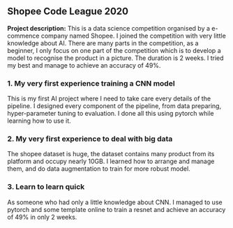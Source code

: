 ## Shopee Code League 2020

**Project description:** This is a data science competition organised by a e-commence company named Shopee. I joined the competition with very little knowledge about AI. There are many parts in the competition, as a beginner, I only focus on one part of the competition which is to develop a model to recognise the product in a picture. The duration is 2 weeks. I tried my best and manage to achieve an accuracy of 49%.

### 1. My very first experience training a CNN model
This is my first AI project where I need to take care every details of the pipeline. I designed every component of the pipeline, from data preparing, hyper-parameter tuning to evaluation. I done all this using pytorch while learning how to use it.

### 2. My very first experience to deal with big data
The shopee dataset is huge, the dataset contains many product from its platform and occupy nearly 10GB. I learned how to arrange and manage them, and do data augmentation to train for more robust model.

### 3. Learn to learn quick
As someone who had only a little knowledge about CNN. I managed to use pytorch and some template online to train a resnet and achieve an accuracy of 49% in only 2 weeks.
